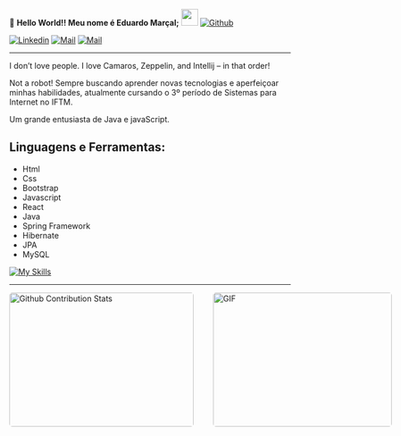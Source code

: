 📝 **Hello World!! Meu nome é Eduardo Marçal;** <img src="https://media.giphy.com/media/WUlplcMpOCEmTGBtBW/giphy.gif" width="30">  [![Github](https://img.shields.io/github/followers/EduardoMarcal-347?label=Follow%20Me&style=social)](https://github.com/EduardoMarcal-347)

[![Linkedin](https://img.shields.io/badge/LinkedIn-Eduardo%20Marçal-blue?logo=Linkedin&logoColor=blue&labelColor=black)](https://br.linkedin.com/in/eduardo-mar%C3%A7al-de-souza-filho-9037231b4)
[![Mail](https://img.shields.io/badge/Gmail-edumsfilho347@gmail.com-red?logo=Gmail&logoColor=Red&labelColor=black)](mailto:edumsfilho347@gmail.com)
[![Mail](https://img.shields.io/badge/Instagram-marcalv07-white?logo=Instagram&logoColor=Pink&labelColor=black)](https://www.instagram.com/edumv__07/?next=%2F)
<hr>

I don’t love people. I love Camaros, Zeppelin, and Intellij – in that order!

Not a robot! Sempre buscando aprender novas tecnologias e aperfeiçoar minhas habilidades, atualmente cursando o 3º período de Sistemas para Internet no IFTM. 

Um grande entusiasta de Java e javaScript.

Linguagens e Ferramentas:
-
- Html
- Css
- Bootstrap
- Javascript
- React
- Java
- Spring Framework
- Hibernate
- JPA
- MySQL

[![My Skills](https://skills.thijs.gg/icons?i=html,css,bootstrap,js,react,vite,java,spring,hibernate,mysql,kotlin,github,git)](https://skills.thijs.gg)

<hr>
<p style="display: flex; justify-contect: space-between;">
<img style="border-radius: 5px; margin-bottom: 5px" alt="Github Contribution Stats" width="330px" height="240px" src="https://github-contribution-stats.vercel.app/api/?username=EduardoMarcal-347" />
<img style="border-radius: 5px; margin: 0 0 5px 35px;" alt="GIF" width="320px" height="240px" src="https://miro.medium.com/max/875/1*Urc28sbnORGOW5oyohQ06g.gif" />
</p>

